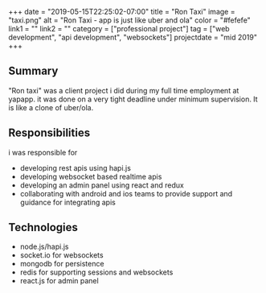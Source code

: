 +++
date = "2019-05-15T22:25:02-07:00"
title = "Ron Taxi"
image = "taxi.png"
alt = "Ron Taxi - app is just like uber and ola"
color = "#fefefe"
link1 = ""
link2 = ""
category = ["professional project"]
tag = ["web development", "api development", "websockets"]
projectdate = "mid 2019"
+++

## Summary

"Ron taxi" was a client project i did during my full time employment at yapapp. it
was done on a very tight deadline under minimum supervision. It is like a clone of uber/ola.

## Responsibilities

i was responsible for

- developing rest apis using hapi.js
- developing websocket based realtime apis
- developing an admin panel using react and redux
- collaborating with android and ios teams to provide support and guidance for
  integrating apis

## Technologies
- node.js/hapi.js
- socket.io for websockets
- mongodb for persistence
- redis for supporting sessions and websockets
- react.js for admin panel
